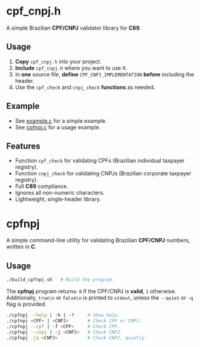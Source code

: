 # cpf_cnpj.h

A simple Brazilian **CPF/CNPJ** validator library for **C89**.

## Usage

1. **Copy** `cpf_cnpj.h` into your project.
2. **Include** `cpf_cnpj.h` where you want to use it.
3. In **one** source file, **define** `CPF_CNPJ_IMPLEMENTATION` **before** including the header.
4. Use the `cpf_check` and `cnpj_check` **functions** as needed.

## Example

- See [example.c](./example.c) for a simple example.
- See [cpfnpj.c](./cpfnpj.c) for a usage example.

## Features

- Function `cpf_check` for validating CPFs (Brazilian individual taxpayer registry).
- Function `cnpj_check` for validating CNPJs (Brazilian corporate taxpayer registry).
- Full **C89** compliance.
- Ignores all non-numeric characters.
- Lightweight, single-header library.

# cpfnpj

A simple command-line utility for validating Brazilian **CPF/CNPJ** numbers, written in **C**.

## Usage

```sh
./build_cpfnpj.sh   # Build the program.
```

The **cpfnpj** program returns: `0` if the CPF/CNPJ is **valid**, `1` otherwise. 
Additionally, `true\n` or `false\n` is printed to `stdout`, unless the `--quiet` or `-q` flag is provided.

```sh
./cpfnpj --help | -h | -?     # Show help.
./cpfnpj <CPF> | <CNPJ>       # Check CPF or CNPJ.
./cpfnpj --cpf | -f <CPF>     # Check CPF.
./cpfnpj --cnpj | -j <CNPJ>   # Check CNPJ.
./cpfnpj -jq <CNPJ>           # Check CNPJ, quietly.
```
